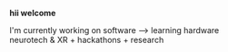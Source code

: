 
**hii welcome** 

I'm currently working on software --> learning hardware <br>
neurotech & XR + hackathons + research



